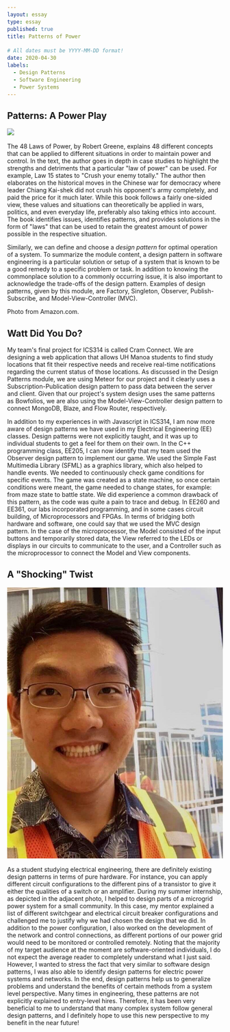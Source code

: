 ```yaml
---
layout: essay
type: essay
published: true
title: Patterns of Power

# All dates must be YYYY-MM-DD format!
date: 2020-04-30
labels:
  - Design Patterns
  - Software Engineering
  - Power Systems
---
```


## Patterns: A Power Play

<img class="ui medium right floated rounded image" src="https://images-na.ssl-images-amazon.com/images/I/41JIh4KMHRL._SX355_BO1,204,203,200_.jpg">

The 48 Laws of Power, by Robert Greene, explains 48 different concepts that can be applied to different situations in order to maintain power and control. In the text, the author goes in depth in case studies to highlight the strengths and detriments that a particular "law of power" can be used. For example, Law 15 states to "Crush your enemy totally." The author then elaborates on the historical moves in the Chinese war for democracy where leader Chiang Kai-shek did not crush his opponent's army completely, and paid the price for it much later. While this book follows a fairly one-sided view, these values and situations can theoretically be applied in wars, politics, and even everyday life, preferably also taking ethics into account. The book identifies issues, identifies patterns, and provides solutions in the form of "laws" that can be used to retain the greatest amount of power possible in the respective situation.

Similarly, we can define and choose a *design pattern* for optimal operation of a system. To summarize the module content, a design pattern in software engineering is a particular solution or setup of a system that is known to be a good remedy to a specific problem or task. In addition to knowing the commonplace solution to a commonly occurring issue, it is also important to acknowledge the trade-offs of the design pattern. Examples of design patterns, given by this module, are Factory, Singleton, Observer, Publish-Subscribe, and Model-View-Controller (MVC).

Photo from Amazon.com.

## Watt Did You Do?
My team's final project for ICS314 is called Cram Connect. We are designing a web application that allows UH Manoa students to find study locations that fit their respective needs and receive real-time notifications regarding the current status of those locations. As discussed in the Design Patterns module, we are using Meteor for our project and it clearly uses a Subscription-Publication design pattern to pass data between the server and client. Given that our project's system design uses the same patterns as Bowfolios, we are also using the Model-View-Controller design pattern to connect MongoDB, Blaze, and Flow Router, respectively.

In addition to my experiences in with Javascript in ICS314, I am now more aware of design patterns we have used in my Electrical Engineering (EE) classes. Design patterns were not explicitly taught, and it was up to individual students to get a feel for them on their own. In the C++ programming class, EE205, I can now identify that my team used the Observer design pattern to implement our game. We used the Simple Fast Multimedia Library (SFML) as a graphics library, which also helped to handle events. We needed to continuously check game conditions for specific events. The game was created as a state machine, so once certain conditions were meant, the game needed to change states, for example: from maze state to battle state. We did experience a common drawback of this pattern, as the code was quite a pain to trace and debug. In EE260 and EE361, our labs incorporated programming, and in some cases circuit building, of Microprocessors and FPGAs. In terms of bridging both hardware and software, one could say that we used the MVC design pattern. In the case of the microprocessor, the Model consisted of the input buttons and temporarily stored data, the View referred to the LEDs or displays in our circuits to communicate to the user, and a Controller such as the microprocessor to connect the Model and View components.

## A "Shocking" Twist

<img class="ui medium right floated image" src="../images/pattern-power/design-power.jpg">

As a student studying electrical engineering, there are definitely existing design patterns in terms of pure hardware. For instance, you can apply different circuit configurations to the different pins of a transistor to give it either the qualities of a switch or an amplifier. During my summer internship, as depicted in the adjacent photo, I helped to design parts of a microgrid power system for a small community. In this case, my mentor explained a list of different switchgear and electrical circuit breaker configurations and challenged me to justify why we had chosen the design that we did. In addition to the power configuration, I also worked on the development of the network and control connections, as different portions of our power grid would need to be monitored or controlled remotely. Noting that the majority of my target audience at the moment are software-oriented individuals, I do not expect the average reader to completely understand what I just said. However, I wanted to stress the fact that very similar to software design patterns, I was also able to identify design patterns for electric power systems and networks. In the end, design patterns help us to generalize problems and understand the benefits of certain methods from a system level perspective. Many times in engineering, these patterns are not explicitly explained to entry-level hires. Therefore, it has been very beneficial to me to understand that many complex system follow general design patterns, and I definitely hope to use this new perspective to my benefit in the near future!
